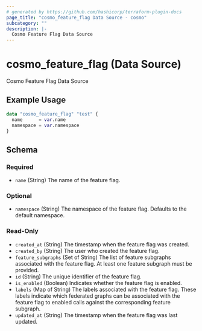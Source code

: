 ```yaml
---
# generated by https://github.com/hashicorp/terraform-plugin-docs
page_title: "cosmo_feature_flag Data Source - cosmo"
subcategory: ""
description: |-
  Cosmo Feature Flag Data Source
---
```


# cosmo_feature_flag (Data Source)

Cosmo Feature Flag Data Source

## Example Usage

```terraform
data "cosmo_feature_flag" "test" {
  name      = var.name
  namespace = var.namespace
}
```

<!-- schema generated by tfplugindocs -->
## Schema

### Required

- `name` (String) The name of the feature flag.

### Optional

- `namespace` (String) The namespace of the feature flag. Defaults to the default namespace.

### Read-Only

- `created_at` (String) The timestamp when the feature flag was created.
- `created_by` (String) The user who created the feature flag.
- `feature_subgraphs` (Set of String) The list of feature subgraphs associated with the feature flag. 
At least one feature subgraph must be provided.
- `id` (String) The unique identifier of the feature flag.
- `is_enabled` (Boolean) Indicates whether the feature flag is enabled.
- `labels` (Map of String) The labels associated with the feature flag. These labels indicate which 
federated graphs can be associated with the feature flag to enabled calls against the corresponding feature subgraph.
- `updated_at` (String) The timestamp when the feature flag was last updated.
